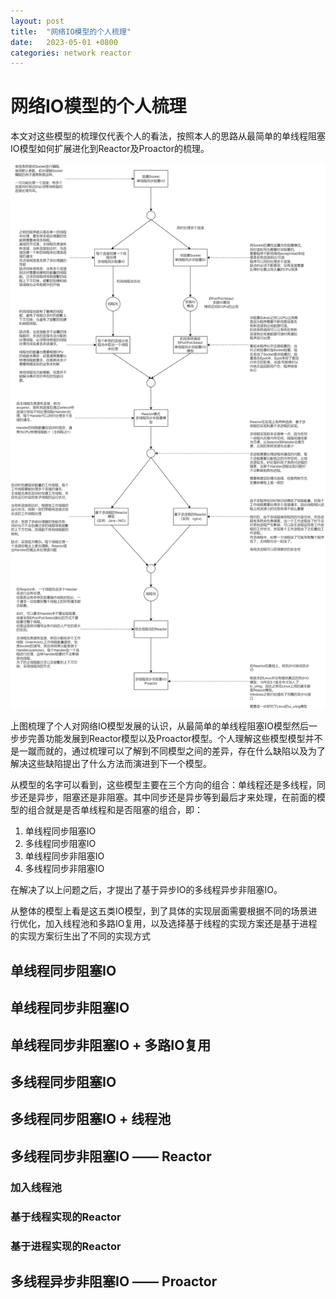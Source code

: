```yaml
---
layout: post
title:  "网络IO模型的个人梳理"
date:   2023-05-01 +0800
categories: network reactor
---
```


# 网络IO模型的个人梳理

本文对这些模型的梳理仅代表个人的看法，按照本人的思路从最简单的单线程阻塞IO模型如何扩展进化到Reactor及Proactor的梳理。

![从网络IO模型梳理](../image/network-io-model.png)

上图梳理了个人对网络IO模型发展的认识，从最简单的单线程阻塞IO模型然后一步步完善功能发展到Reactor模型以及Proactor模型。个人理解这些模型模型并不是一蹴而就的，通过梳理可以了解到不同模型之间的差异，存在什么缺陷以及为了解决这些缺陷提出了什么方法而演进到下一个模型。

从模型的名字可以看到，这些模型主要在三个方向的组合：单线程还是多线程，同步还是异步，阻塞还是非阻塞。其中同步还是异步等到最后才来处理，在前面的模型的组合就是是否单线程和是否阻塞的组合，即：
1. 单线程同步阻塞IO
2. 多线程同步阻塞IO
3. 单线程同步非阻塞IO
4. 多线程同步非阻塞IO

在解决了以上问题之后，才提出了基于异步IO的多线程异步非阻塞IO。

从整体的模型上看是这五类IO模型，到了具体的实现层面需要根据不同的场景进行优化，加入线程池和多路IO复用，以及选择基于线程的实现方案还是基于进程的实现方案衍生出了不同的实现方式

## 单线程同步阻塞IO
## 单线程同步非阻塞IO
## 单线程同步非阻塞IO + 多路IO复用
## 多线程同步阻塞IO
## 多线程同步阻塞IO + 线程池
## 多线程同步非阻塞IO —— Reactor
### 加入线程池
### 基于线程实现的Reactor
### 基于进程实现的Reactor
## 多线程异步非阻塞IO —— Proactor
